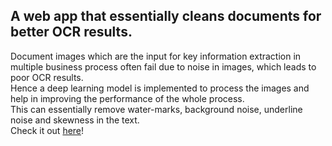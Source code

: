 ## A web app that essentially cleans documents for better OCR results.


Document images which are the input for key information extraction in multiple
business process often fail due to noise in images, which leads to poor OCR results.<br/>
Hence a deep learning model is implemented to process the images
and help in improving the performance of the whole process.<br/>
This can essentially remove water-marks, background noise, underline noise and skewness in the text.<br/>
Check it out <a href="http://cleandoc.herokuapp.com/" target="_blank">here</a>!